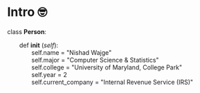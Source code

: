 # Intro 🤓 

class **Person**:

  &emsp;&emsp;def ____init____ (_self_):<br/>
    &emsp;&emsp;&emsp;&emsp;self.name = "Nishad Wajge"<br/>
    &emsp;&emsp;&emsp;&emsp;self.major = "Computer Science & Statistics"<br/>
    &emsp;&emsp;&emsp;&emsp;self.college = "University of Maryland, College Park"<br/>
    &emsp;&emsp;&emsp;&emsp;self.year = 2<br/>
    &emsp;&emsp;&emsp;&emsp;self.current_company = "Internal Revenue Service (IRS)"<br/>


  
